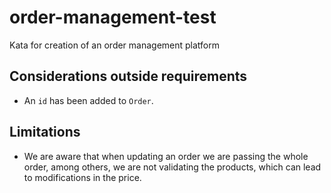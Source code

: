 # order-management-test

Kata for creation of an order management platform

## Considerations outside requirements

- An `id` has been added to `Order`.

## Limitations

- We are aware that when updating an order we are passing the whole order, among others, we are not
  validating the products, which can lead to modifications in the price.